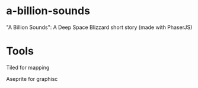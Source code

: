 # a-billion-sounds
"A Billion Sounds": A Deep Space Blizzard short story (made with PhaserJS)

# Tools

Tiled for mapping

Aseprite for graphisc